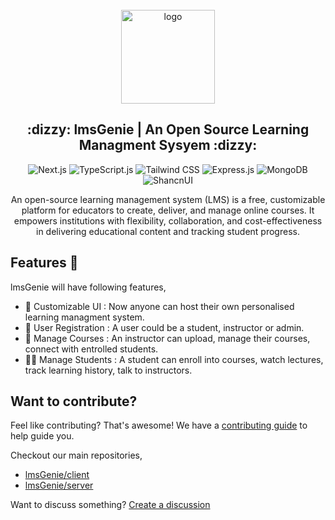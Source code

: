 <div align="center">
  <br>
  <img alt="logo" src="https://github.com/user-attachments/assets/e981a954-6402-440c-914e-20e23aafeff8" width="150"/>
  <h2> :dizzy: lmsGenie | An Open Source Learning Managment Sysyem :dizzy:</h2>
  
![Next.js](https://img.shields.io/badge/next%20js-000000?style=for-the-badge&logo=nextdotjs&logoColor=white)
![TypeScript.js](https://img.shields.io/badge/TypeScript-007ACC?style=for-the-badge&logo=typescript&logoColor=white)
![Tailwind CSS](https://img.shields.io/badge/Tailwind_CSS-38B2AC?style=for-the-badge&logo=tailwind-css&logoColor=white)
![Express.js](https://img.shields.io/badge/Express%20js-000000?style=for-the-badge&logo=express&logoColor=white)
![MongoDB](https://img.shields.io/badge/MongoDB-4EA94B?style=for-the-badge&logo=mongodb&logoColor=white)
![ShancnUI](https://img.shields.io/badge/Shadcn/ui-black)

  <p>An open-source learning management system (LMS) is a free, customizable platform for educators to create, deliver, and manage online courses. It empowers institutions with flexibility, collaboration, and cost-effectiveness in delivering educational content and tracking student progress.</p>
</div>

## Features :rocket:
lmsGenie will have following features,
- :art: Customizable UI : Now anyone can host their own personalised learning managment system. 
- :dart: User Registration : A user could be a student, instructor or admin. 
- :open_book: Manage Courses : An instructor can upload, manage their courses, connect with entrolled students. 
- :student: Manage Students : A student can enroll into courses, watch lectures, track learning history, talk to instructors.

## Want to contribute?
Feel like contributing? That's awesome! We have a [contributing guide](https://github.com/lmsGenie/client/blob/main/.github/CONTRIBUTING.md) to help guide you. 

Checkout our main repositories,
- [lmsGenie/client](https://github.com/lmsGenie/client)
- [lmsGenie/server](https://github.com/lmsGenie/server)

Want to discuss something? [Create a discussion](https://github.com/orgs/lmsGenie/discussions/new/choose)
